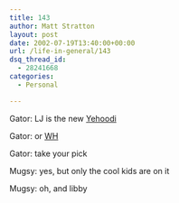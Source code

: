 ```yaml
---
title: 143
author: Matt Stratton
layout: post
date: 2002-07-19T13:40:00+00:00
url: /life-in-general/143
dsq_thread_id:
  - 28241668
categories:
  - Personal

---
```

Gator: LJ is the new [Yehoodi][1]
  
Gator: or [WH][2]
  
Gator: take your pick
  
Mugsy: yes, but only the cool kids are on it
  
Mugsy: oh, and libby

 [1]: https://www.yehoodi.com
 [2]: https://www.windyhop.org/redirect.asp?page=https://www.windyhop.org/shc/lounge.asp